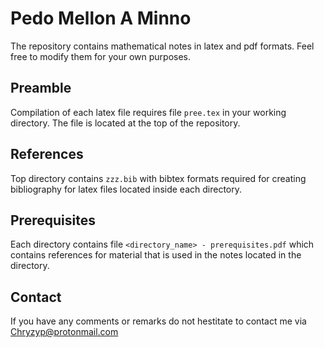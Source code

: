 # Pedo Mellon A Minno

The repository contains mathematical notes in latex and pdf formats. Feel free to modify them for your own purposes.

## Preamble
Compilation of each latex file requires file
`pree.tex`
in your working directory. The file is located at the top of the repository.

## References
Top directory contains
`zzz.bib`
with bibtex formats required for creating bibliography for latex files located inside each directory.

## Prerequisites
Each directory contains file
`<directory_name> - prerequisites.pdf`
which contains references for material that is used in the notes located in the directory.

## Contact
If you have any comments or remarks do not hestitate to contact me via Chryzyp@protonmail.com

